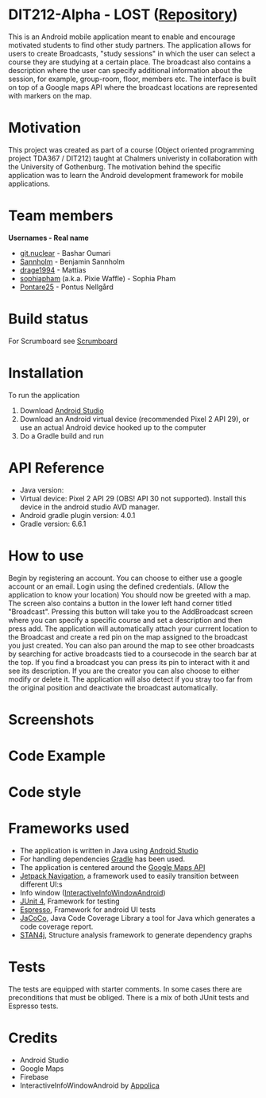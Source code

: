 # DIT212-Alpha - LOST ([Repository](https://github.com/DIT212-Alpha/DIT212-Alpha))
This is an Android mobile application meant to enable and encourage motivated students to find other study partners. The application allows for users to create Broadcasts, "study sessions" in which the user can select a course they are studying at a certain place. The broadcast also contains a description where the user can specify additional information about the session, for example, group-room, floor, members etc. 
The interface is built on top of a Google maps API where the broadcast locations are represented with markers on the map. 

# Motivation
This project was created as part of a course (Object oriented programming project TDA367 / DIT212) taught at Chalmers univeristy in collaboration with the University of Gothenburg.
The motivation behind the specific application was to learn the Android development framework for mobile applications.

# Team members
**Usernames  - Real name**
- [git.nuclear](https://github.com/Bashar3) - Bashar Oumari
- [Sannholm](https://github.com/Sannholm) - Benjamin Sannholm
- [drage1994](https://github.com/drage1994) - Mattias
- [sophiapham](https://github.com/sophiapham) (a.k.a. Pixie Waffle) - Sophia Pham 
- [Pontare25](https://github.com/Pontare25)  - Pontus Nellgård

# Build status
For Scrumboard see [Scrumboard](https://github.com/DIT212-Alpha/DIT212-Alpha/projects/1)

# Installation
To run the application
1. Download [Android Studio](https://developer.android.com/studio)
2. Download an Android virtual device (recommended Pixel 2 API 29), or use an actual Android device hooked up to the computer 
3. Do a Gradle build and run

# API Reference
- Java version: 
- Virtual device: Pixel 2 API 29 (OBS! API 30 not supported). Install this device in the android studio AVD manager. 
- Android gradle plugin version: 4.0.1
- Gradle version: 6.6.1

# How to use
Begin by registering an account. You can choose to either use a google account or an email. 
Login using the defined credentials.
(Allow the application to know your location)
You should now be greeted with a map. 
The screen also contains a button in the lower left hand corner titled "Broadcast". Pressing this button will take you to the AddBroadcast screen where you can specify a specific course and set a description and then press add. The application will automatically attach your currrent location to the Broadcast and create a red pin on the map assigned to the broadcast you just created.
You can also pan around the map to see other broadcasts by searching for active broadcasts tied to a coursecode in the search bar at the top.
If you find a broadcast you can press its pin to interact with it and see its description. If you are the creator you can also choose to either modify or delete it. The application will also detect if you stray too far from the original position and deactivate the broadcast automatically.

# Screenshots
<!-- ![Alt text](/relative/path/to/img.jpg?raw=true "Optional Title")-->

# Code Example

# Code style

# Frameworks used
- The application is written in Java using [Android Studio](https://developer.android.com/studio)
- For handling dependencies [Gradle](https://gradle.org/) has been used.
- The application is centered around the [Google Maps API](https://developers.google.com/maps/documentation/android-sdk/start)
- [Jetpack Navigation](https://developer.android.com/guide/navigation), a framework used to easily transition between different UI:s
- Info window ([InteractiveInfoWindowAndroid](https://github.com/Appolica/InteractiveInfoWindowAndroid)) 
- [JUnit 4](https://junit.org/junit4/), Framework for testing
- [Espresso](https://developer.android.com/training/testing/espresso), Framework for android UI tests
- [JaCoCo](https://www.eclemma.org/jacoco/), Java Code Coverage Library a tool for Java which generates a code coverage report.
- [STAN4j](http://stan4j.com/), Structure analysis framework to generate dependency graphs

# Tests
The tests are equipped with starter comments. In some cases there are preconditions that must be obliged.
There is a mix of both JUnit tests and Espresso tests.

# Credits
- Android Studio
- Google Maps
- Firebase
- InteractiveInfoWindowAndroid by [Appolica](https://github.com/Appolica)
